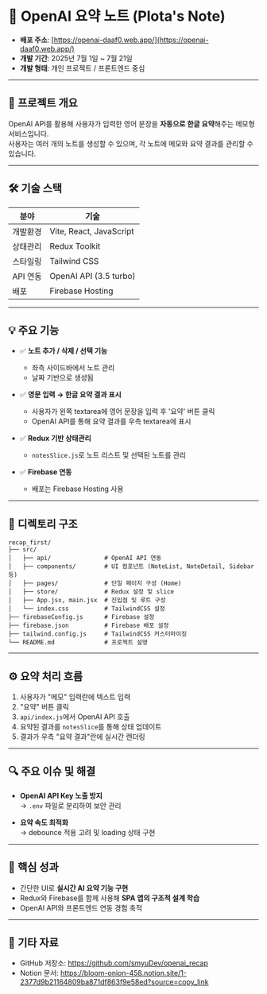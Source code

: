 # 📌 OpenAI 요약 노트 (Plota's Note)

- **배포 주소**: [https://openai-daaf0.web.app/](https://openai-daaf0.web.app/)
- **개발 기간**: 2025년 7월 1일 ~ 7월 21일
- **개발 형태**: 개인 프로젝트 / 프론트엔드 중심

---

## 🧠 프로젝트 개요

OpenAI API를 활용해 사용자가 입력한 영어 문장을 **자동으로 한글 요약**해주는 메모형 서비스입니다.  
사용자는 여러 개의 노트를 생성할 수 있으며, 각 노트에 메모와 요약 결과를 관리할 수 있습니다.

---

## 🛠 기술 스택

| 분야         | 기술                                |
|--------------|-------------------------------------|
| 개발환경     | Vite, React, JavaScript             |
| 상태관리     | Redux Toolkit                       |
| 스타일링     | Tailwind CSS                        |
| API 연동     | OpenAI API (3.5 turbo)         |
| 배포         | Firebase Hosting                    |

---

## 💡 주요 기능

- ✅ **노트 추가 / 삭제 / 선택 기능**  
  - 좌측 사이드바에서 노트 관리  
  - 날짜 기반으로 생성됨

- ✅ **영문 입력 → 한글 요약 결과 표시**
  - 사용자가 왼쪽 textarea에 영어 문장을 입력 후 '요약' 버튼 클릭  
  - OpenAI API를 통해 요약 결과를 우측 textarea에 표시

- ✅ **Redux 기반 상태관리**
  - `notesSlice.js`로 노트 리스트 및 선택된 노트를 관리

- ✅ **Firebase 연동**
  - 배포는 Firebase Hosting 사용

---

## 🧩 디렉토리 구조

```
recap_first/
├── src/
│   ├── api/               # OpenAI API 연동
│   ├── components/        # UI 컴포넌트 (NoteList, NoteDetail, Sidebar 등)
│   ├── pages/             # 단일 페이지 구성 (Home)
│   ├── store/             # Redux 설정 및 slice
│   ├── App.jsx, main.jsx  # 진입점 및 루트 구성
│   └── index.css          # TailwindCSS 설정
├── firebaseConfig.js      # Firebase 설정
├── firebase.json          # Firebase 배포 설정
├── tailwind.config.js     # TailwindCSS 커스터마이징
└── README.md              # 프로젝트 설명
```

---

## ⚙️ 요약 처리 흐름

1. 사용자가 "메모" 입력란에 텍스트 입력
2. "요약" 버튼 클릭
3. `api/index.js`에서 OpenAI API 호출
4. 요약된 결과를 `notesSlice`를 통해 상태 업데이트
5. 결과가 우측 "요약 결과"란에 실시간 렌더링

---

## 🔍 주요 이슈 및 해결

- **OpenAI API Key 노출 방지**  
  → `.env` 파일로 분리하여 보안 관리

- **요약 속도 최적화**  
  → debounce 적용 고려 및 loading 상태 구현


---

## 🎯 핵심 성과

- 간단한 UI로 **실시간 AI 요약 기능 구현**
- Redux와 Firebase를 함께 사용해 **SPA 앱의 구조적 설계 학습**
- OpenAI API와 프론트엔드 연동 경험 축적

---

## 📎 기타 자료

- GitHub 저장소: https://github.com/smyuDev/openai_recap
- Notion 문서: https://bloom-onion-458.notion.site/1-2377d9b21164809ba871df863f9e58ed?source=copy_link
